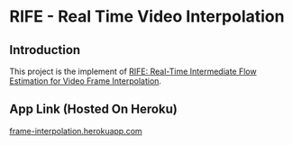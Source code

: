 # RIFE - Real Time Video Interpolation

## Introduction
This project is the implement of [RIFE: Real-Time Intermediate Flow Estimation for Video Frame Interpolation](https://arxiv.org/abs/2011.06294). 
## App Link (Hosted On Heroku)
[frame-interpolation.herokuapp.com](https://frame-interpolation.herokuapp.com)

